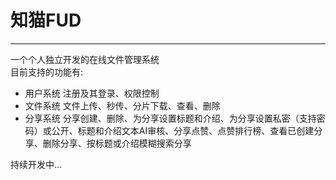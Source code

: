 
# 知猫FUD

---
一个个人独立开发的在线文件管理系统  
目前支持的功能有:  
- 用户系统 注册及其登录、权限控制
- 文件系统 文件上传、秒传、分片下载、查看、删除
- 分享系统 分享创建、删除、为分享设置标题和介绍、为分享设置私密（支持密码）或公开、标题和介绍文本AI审核、分享点赞、点赞排行榜、查看已创建分享、删除分享、按标题或介绍模糊搜索分享

持续开发中...
